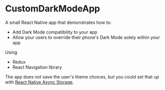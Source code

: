 # CustomDarkModeApp

A small React Native app that demonstrates how to:

- Add Dark Mode compatibility to your app
- Allow your users to override their phone's Dark Mode solely within your app

Using

- Redux
- React Navigation library

The app does not save the user's theme choices, but you could set that up with [React Native Async Storage](https://github.com/react-native-async-storage/async-storage).
